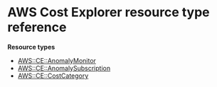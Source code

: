 # AWS Cost Explorer resource type reference<a name="AWS_CE"></a>

**Resource types**

- [AWS::CE::AnomalyMonitor](aws-resource-ce-anomalymonitor.md)
- [AWS::CE::AnomalySubscription](aws-resource-ce-anomalysubscription.md)
- [AWS::CE::CostCategory](aws-resource-ce-costcategory.md)
